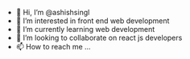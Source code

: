 - 👋 Hi, I’m @ashishsingl
- 👀 I’m interested in front end web development
- 🌱 I’m currently learning web development
- 💞️ I’m looking to collaborate on react js developers
- 📫 How to reach me ...

<!---
ashishsingl/ashishsingl is a ✨ special ✨ repository because its `README.md` (this file) appears on your GitHub profile.
You can click the Preview link to take a look at your changes.
--->
